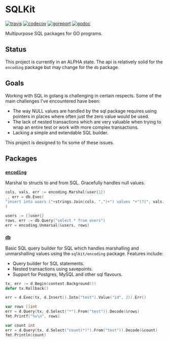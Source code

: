 # SQLKit

[![travis](https://travis-ci.org/ColDog/sqlkit.svg?branch=master)](https://travis-ci.org/ColDog/sqlkit.svg?branch=master)
[![codecov](https://codecov.io/gh/ColDog/sqlkit/branch/master/graph/badge.svg)](https://codecov.io/gh/ColDog/sqlkit)
[![goreport](https://goreportcard.com/badge/github.com/ColDog/sqlkit)](https://goreportcard.com/report/github.com/ColDog/sqlkit)
[![godoc](https://godoc.org/github.com/ColDog/sqlkit?status.svg)](https://godoc.org/github.com/ColDog/sqlkit)

Multipurpose SQL packages for GO programs.

## Status

This project is currently in an ALPHA state. The api is relatively solid for the `encoding` package but may change for the `db` package.

## Goals

Working with SQL in golang is challenging in certain respects. Some of the main challenges I've encountered have been:

* The way NULL values are handled by the sql package requires using pointers in places where often just the zero value would be used.
* The lack of nested transactions which are very valuable when trying to wrap an entire test or work with more complex transactions.
* Lacking a simple and extendable SQL builder.

This project is designed to fix some of these issues.

## Packages

### [`encoding`](encoding)

Marshal to structs to and from SQL. Gracefully handles null values.

```go
cols, vals, err := encoding.Marshal(user{1})
_, err = db.Exec(
"insert into users ("+strings.Join(cols, ",")+") values "+"(?)", vals...,
)

users := []user{}
rows, err := db.Query("select * from users")
err = encoding.Unmarsal(&users, rows)
```

### [`db`](db)

Basic SQL query builder for SQL which handles marshalling and unmarshalling values using the `sqlkit/encoding` package. Features include:

* Query builder for SQL statements.
* Nested transactions using savepoints.
* Support for Postgres, MySQL and other sql flavours.

```go
tx, err := d.Begin(context.Background())
defer tx.Rollback()

err = d.Exec(tx, d.Insert().Into("test").Value("id", 2)).Err()

var rows []int
err = d.Query(tx, d.Select("*").From("test")).Decode(&rows)
fmt.Printf("%v\n", rows)

var count int
err = d.Query(tx, d.Select("count(*)").From("test")).Decode(&count)
fmt.Println(count)
```
